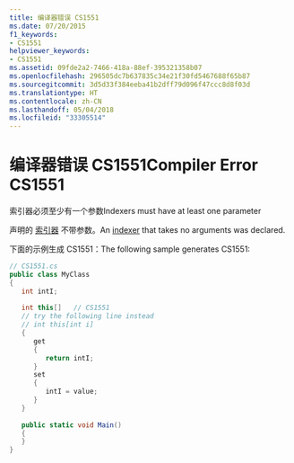 ```yaml
---
title: 编译器错误 CS1551
ms.date: 07/20/2015
f1_keywords:
- CS1551
helpviewer_keywords:
- CS1551
ms.assetid: 09fde2a2-7466-418a-88ef-395321358b07
ms.openlocfilehash: 296505dc7b637835c34e21f30fd5467688f65b87
ms.sourcegitcommit: 3d5d33f384eeba41b2dff79d096f47ccc8d8f03d
ms.translationtype: HT
ms.contentlocale: zh-CN
ms.lasthandoff: 05/04/2018
ms.locfileid: "33305514"
---
```

# <a name="compiler-error-cs1551"></a><span data-ttu-id="a0b80-102">编译器错误 CS1551</span><span class="sxs-lookup"><span data-stu-id="a0b80-102">Compiler Error CS1551</span></span>
<span data-ttu-id="a0b80-103">索引器必须至少有一个参数</span><span class="sxs-lookup"><span data-stu-id="a0b80-103">Indexers must have at least one parameter</span></span>  
  
 <span data-ttu-id="a0b80-104">声明的 [索引器](../../csharp/programming-guide/indexers/index.md) 不带参数。</span><span class="sxs-lookup"><span data-stu-id="a0b80-104">An [indexer](../../csharp/programming-guide/indexers/index.md) that takes no arguments was declared.</span></span>  
  
 <span data-ttu-id="a0b80-105">下面的示例生成 CS1551：</span><span class="sxs-lookup"><span data-stu-id="a0b80-105">The following sample generates CS1551:</span></span>  
  
```csharp  
// CS1551.cs  
public class MyClass  
{  
   int intI;  
  
   int this[]   // CS1551  
   // try the following line instead  
   // int this[int i]  
   {  
      get  
      {  
         return intI;  
      }  
      set  
      {  
         intI = value;  
      }  
   }  
  
   public static void Main()  
   {  
   }  
}  
```
